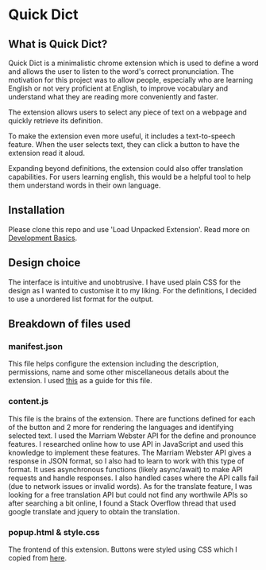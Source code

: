# Quick Dict

## What is Quick Dict?

Quick Dict is a minimalistic chrome extension which is used to define a word and allows the user to listen to the word's correct pronunciation. The motivation for this project was to allow people, especially who are learning English or not very proficient at English, to improve vocabulary and understand what they are reading more conveniently and faster.

The extension allows users to select any piece of text on a webpage and quickly retrieve its definition.

To make the extension even more useful, it includes a text-to-speech feature. When the user selects text, they can click a button to have the extension read it aloud.

Expanding beyond definitions, the extension could also offer translation capabilities. For users learning english, this would be a helpful tool to help them understand words in their own language.

## Installation

Please clone this repo and use 'Load Unpacked Extension'.
Read more on [Development Basics](https://developer.chrome.com/docs/extensions/mv3/getstarted/development-basics/#load-unpacked).

## Design choice
The interface is intuitive and unobtrusive. I have used plain CSS for the design as I wanted to customise it to my liking. For the definitions, I decided to use a unordered list format for the output. 

## Breakdown of files used

### manifest.json
This file helps configure the extension including the description, permissions, name and some other miscellaneous details about the extension. I used [this](https://developer.chrome.com/docs/extensions/get-started) as a guide for this file. 

### content.js
This file is the brains of the extension. There are functions defined for each of the button and 2 more for rendering the languages and identifying selected text. I used the Marriam Webster API for the define and pronounce features. I researched online how to use API in JavaScript and used this knowledge to implement these features. The Marriam Webster API gives a response in JSON format, so I also had to learn to work with this type of format. It uses asynchronous functions (likely async/await) to make API requests and handle responses. I also handled cases where the API calls fail (due to network issues or invalid words).
As for the translate feature, I was looking for a free translation API but could not find any worthwile APIs so after searching a bit online, I found a Stack Overflow thread that used google translate and jquery to obtain the translation.

### popup.html & style.css
The frontend of this extension. Buttons were styled using CSS which I copied from [here](https://getcssscan.com/css-buttons-examples).



